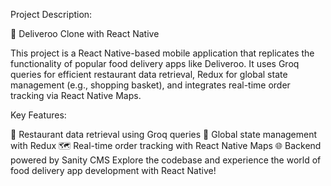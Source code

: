 Project Description:

📱 Deliveroo Clone with React Native

This project is a React Native-based mobile application that replicates the functionality of popular food delivery apps like Deliveroo. It uses Groq queries for efficient restaurant data retrieval, Redux for global state management (e.g., shopping basket), and integrates real-time order tracking via React Native Maps.

Key Features:

🍔 Restaurant data retrieval using Groq queries
🛒 Global state management with Redux
🗺️ Real-time order tracking with React Native Maps
🌐 Backend powered by Sanity CMS
Explore the codebase and experience the world of food delivery app development with React Native!
